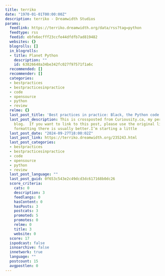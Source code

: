 ```yaml
---
title: terriko
date: "1970-01-01T00:00:00Z"
description: terriko - Dreamwidth Studios
params:
  feedlink: https://terriko.dreamwidth.org/data/rss?tag=python
  feedtype: rss
  feedid: ebfe6ecfff23ccfe44dfdfb7ad819482
  websites: {}
  blogrolls: []
  in_blogrolls:
  - title: Planet Python
    description: ""
    id: 63826648a34be342fc027f97571f1a6c
  recommended: []
  recommender: []
  categories:
  - bestpractices
  - bestpracticesinpractice
  - code
  - opensource
  - python
  - review
  relme: {}
  last_post_title: 'Best practices in practice: Black, the Python code formatter'
  last_post_description: This is crossposted from Curiousity.ca, my personal maker
    blog.  If you want to link to this post, please use the original link since the
    formatting there is usually better.I’m starting a little
  last_post_date: "2024-09-27T18:00:02Z"
  last_post_link: https://terriko.dreamwidth.org/235243.html
  last_post_categories:
  - bestpractices
  - bestpracticesinpractice
  - code
  - opensource
  - python
  - review
  last_post_language: ""
  last_post_guid: 0f653c543e2c49dcd3dc617168b0dc26
  score_criteria:
    cats: 0
    description: 3
    feedlangs: 0
    hasContent: 0
    hasPosts: 3
    postcats: 3
    promoted: 5
    promotes: 0
    relme: 0
    title: 3
    website: 0
  score: 17
  ispodcast: false
  isnoarchive: false
  innetwork: true
  language: ""
  postcount: 15
  avgpostlen: 0
---
```


